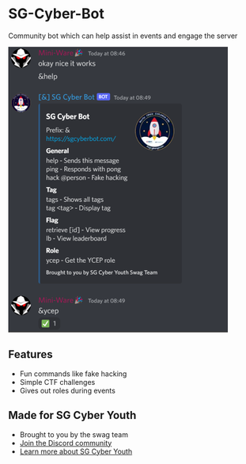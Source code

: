# SG-Cyber-Bot
Community bot which can help assist in events and engage the server

![](https://github.com/Mini-Ware/SG-Cyber-Bot/blob/main/sgcyberbot.png)
## Features
- Fun commands like fake hacking
- Simple CTF challenges
- Gives out roles during events
## Made for SG Cyber Youth
- Brought to you by the swag team
- [Join the Discord community](https://go.gov.sg/sgcyberyouth/)
- [Learn more about SG Cyber Youth](https://sg-cyber-bot--miniware.repl.co/)
